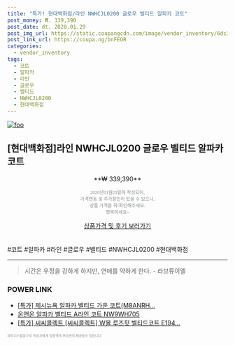 ```yaml
--- 
title: "특가! 현대백화점/라인 NWHCJL0200 글로우 벨티드 알파카 코트" 
post_money: ₩. 339,390 
post_date: dt. 2020.01.29 
post_img_url: https://static.coupangcdn.com/image/vendor_inventory/6dc3/48abc1cb848dff42b27bef2f13e50e91830b8a94cb54bff48af1b4f30439.jpg 
post_link_url: https://coupa.ng/bnFEOR 
categories: 
  - vendor_inventory 
tags: 
  - 코트 
  - 알파카 
  - 라인 
  - 글로우 
  - 벨티드 
  - NWHCJL0200 
  - 현대백화점 
--- 
```

[![foo](https://static.coupangcdn.com/image/vendor_inventory/6dc3/48abc1cb848dff42b27bef2f13e50e91830b8a94cb54bff48af1b4f30439.jpg)](https://coupa.ng/bnFEOR) 

## [현대백화점]라인 NWHCJL0200 글로우 벨티드 알파카 코트 
<p style="text-align: center;">**₩ 339,390**</p> 
<p style="text-align: center;"><span style="color: #898c8f; font-family: Georgia,Times,serif; font-size: 0.75em;">2020년01월29일에 작성되어, <br>가격변동 및 추가할인이 있을 수 있으니,<br> 상품 가격을 꼭!확인해주세요.<br>행복하세요~</span> 
</p>	 
<div markdown="0" style="text-align: center;"><a href="https://coupa.ng/bnFEOR" class="btn btn--success">상품가격 및 후기 보러가기</a></div> 
<br><br> 
  #코트 #알파카 #라인 #글로우 #벨티드 #NWHCJL0200 #현대백화점 
<hr> 

> 시간은 우정을 강하게 하지만, 연애를 약하게 한다. - 라브류이엘 


### POWER LINK

* <a href="https://blog.naver.com/sakai111/221789524365" target="_blank">[특가] 제시뉴욕 알파카 벨티드 가운 코트(M8ANRH...</a>
* <a href="https://blog.naver.com/fasyy4321/221789654960" target="_blank">온앤온 알파카 벨티드 A라인 코트 NW9WH705</a>
* <a href="https://blog.naver.com/an0733/221786425688" target="_blank">[특가] 씨씨콜렉트 [씨씨콜렉트] W몰 루즈핏 벨티드코트 E194...</a>

<span style="color: #898c8f; font-family: Georgia,Times,serif; font-size: 0.55em;">파트너스활동으로 작성자에게 일정액의 커미션이 제공될수 있습니다.</span> 
